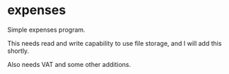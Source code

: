 # expenses

Simple expenses program.

This needs read and write capability to use file storage, and I will add this shortly.

Also needs VAT and some other additions.
